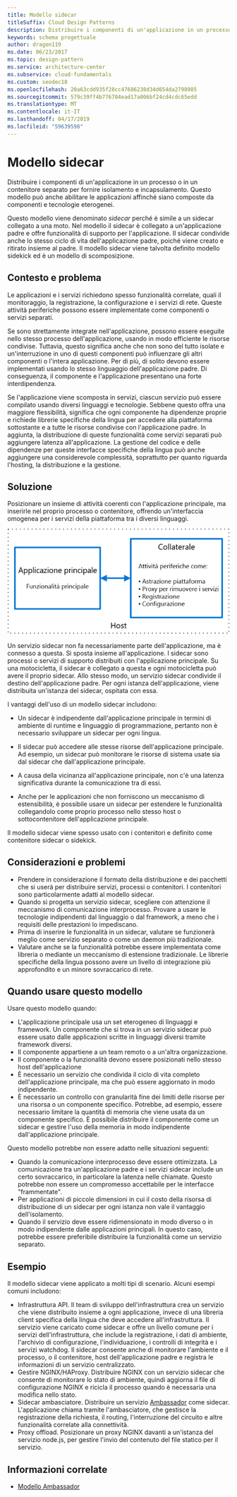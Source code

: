```yaml
---
title: Modello sidecar
titleSuffix: Cloud Design Patterns
description: Distribuire i componenti di un'applicazione in un processo o in un contenitore separato per fornire isolamento e incapsulamento.
keywords: schema progettuale
author: dragon119
ms.date: 06/23/2017
ms.topic: design-pattern
ms.service: architecture-center
ms.subservice: cloud-fundamentals
ms.custom: seodec18
ms.openlocfilehash: 20a63cdd935f28cc47686238d34d654da2798985
ms.sourcegitcommit: 579c39ff4b776704ead17a006bf24cd4cdc65edd
ms.translationtype: MT
ms.contentlocale: it-IT
ms.lasthandoff: 04/17/2019
ms.locfileid: "59639598"
---
```

# <a name="sidecar-pattern"></a>Modello sidecar

Distribuire i componenti di un'applicazione in un processo o in un contenitore separato per fornire isolamento e incapsulamento. Questo modello può anche abilitare le applicazioni affinché siano composte da componenti e tecnologie eterogenei.

Questo modello viene denominato *sidecar* perché è simile a un sidecar collegato a una moto. Nel modello il sidecar è collegato a un'applicazione padre e offre funzionalità di supporto per l'applicazione. Il sidecar condivide anche lo stesso ciclo di vita dell'applicazione padre, poiché viene creato e ritirato insieme al padre. Il modello sidecar viene talvolta definito modello sidekick ed è un modello di scomposizione.

## <a name="context-and-problem"></a>Contesto e problema

Le applicazioni e i servizi richiedono spesso funzionalità correlate, quali il monitoraggio, la registrazione, la configurazione e i servizi di rete. Queste attività periferiche possono essere implementate come componenti o servizi separati.

Se sono strettamente integrate nell'applicazione, possono essere eseguite nello stesso processo dell'applicazione, usando in modo efficiente le risorse condivise. Tuttavia, questo significa anche che non sono del tutto isolate e un'interruzione in uno di questi componenti può influenzare gli altri componenti o l'intera applicazione. Per di più, di solito devono essere implementati usando lo stesso linguaggio dell'applicazione padre. Di conseguenza, il componente e l'applicazione presentano una forte interdipendenza.

Se l'applicazione viene scomposta in servizi, ciascun servizio può essere compilato usando diversi linguaggi e tecnologie. Sebbene questo offra una maggiore flessibilità, significa che ogni componente ha dipendenze proprie e richiede librerie specifiche della lingua per accedere alla piattaforma sottostante e a tutte le risorse condivise con l'applicazione padre. In aggiunta, la distribuzione di queste funzionalità come servizi separati può aggiungere latenza all'applicazione. La gestione del codice e delle dipendenze per queste interfacce specifiche della lingua può anche aggiungere una considerevole complessità, soprattutto per quanto riguarda l'hosting, la distribuzione e la gestione.

## <a name="solution"></a>Soluzione

Posizionare un insieme di attività coerenti con l'applicazione principale, ma inserirle nel proprio processo o contenitore, offrendo un'interfaccia omogenea per i servizi della piattaforma tra i diversi linguaggi.

![Diagramma del modello Sidecar](./_images/sidecar.png)

Un servizio sidecar non fa necessariamente parte dell'applicazione, ma è connesso a questa. Si sposta insieme all'applicazione. I sidecar sono processi o servizi di supporto distribuiti con l'applicazione principale. Su una motocicletta, il sidecar è collegato a questa e ogni motocicletta può avere il proprio sidecar. Allo stesso modo, un servizio sidecar condivide il destino dell'applicazione padre. Per ogni istanza dell'applicazione, viene distribuita un'istanza del sidecar, ospitata con essa.

I vantaggi dell'uso di un modello sidecar includono:

- Un sidecar è indipendente dall'applicazione principale in termini di ambiente di runtime e linguaggio di programmazione, pertanto non è necessario sviluppare un sidecar per ogni lingua.

- Il sidecar può accedere alle stesse risorse dell'applicazione principale. Ad esempio, un sidecar può monitorare le risorse di sistema usate sia dal sidecar che dall'applicazione principale.

- A causa della vicinanza all'applicazione principale, non c'è una latenza significativa durante la comunicazione tra di essi.

- Anche per le applicazioni che non forniscono un meccanismo di estensibilità, è possibile usare un sidecar per estendere le funzionalità collegandolo come proprio processo nello stesso host o sottocontenitore dell'applicazione principale.

Il modello sidecar viene spesso usato con i contenitori e definito come contenitore sidecar o sidekick.

## <a name="issues-and-considerations"></a>Considerazioni e problemi

- Prendere in considerazione il formato della distribuzione e dei pacchetti che si userà per distribuire servizi, processi o contenitori. I contenitori sono particolarmente adatti al modello sidecar.
- Quando si progetta un servizio sidecar, scegliere con attenzione il meccanismo di comunicazione interprocesso. Provare a usare le tecnologie indipendenti dal linguaggio o dal framework, a meno che i requisiti delle prestazioni lo impediscano.
- Prima di inserire le funzionalità in un sidecar, valutare se funzionerà meglio come servizio separato o come un daemon più tradizionale.
- Valutare anche se la funzionalità potrebbe essere implementata come libreria o mediante un meccanismo di estensione tradizionale. Le librerie specifiche della lingua possono avere un livello di integrazione più approfondito e un minore sovraccarico di rete.

## <a name="when-to-use-this-pattern"></a>Quando usare questo modello

Usare questo modello quando:

- L'applicazione principale usa un set eterogeneo di linguaggi e framework. Un componente che si trova in un servizio sidecar può essere usato dalle applicazioni scritte in linguaggi diversi tramite framework diversi.
- Il componente appartiene a un team remoto o a un'altra organizzazione.
- Il componente o la funzionalità devono essere posizionati nello stesso host dell'applicazione
- È necessario un servizio che condivida il ciclo di vita completo dell'applicazione principale, ma che può essere aggiornato in modo indipendente.
- È necessario un controllo con granularità fine dei limiti delle risorse per una risorsa o un componente specifico. Potrebbe, ad esempio, essere necessario limitare la quantità di memoria che viene usata da un componente specifico. È possibile distribuire il componente come un sidecar e gestire l'uso della memoria in modo indipendente dall'applicazione principale.

Questo modello potrebbe non essere adatto nelle situazioni seguenti:

- Quando la comunicazione interprocesso deve essere ottimizzata. La comunicazione tra un'applicazione padre e i servizi sidecar include un certo sovraccarico, in particolare la latenza nelle chiamate. Questo potrebbe non essere un compromesso accettabile per le interfacce "frammentate".
- Per applicazioni di piccole dimensioni in cui il costo della risorsa di distribuzione di un sidecar per ogni istanza non vale il vantaggio dell'isolamento.
- Quando il servizio deve essere ridimensionato in modo diverso o in modo indipendente dalle applicazioni principali. In questo caso, potrebbe essere preferibile distribuire la funzionalità come un servizio separato.

## <a name="example"></a>Esempio

Il modello sidecar viene applicato a molti tipi di scenario. Alcuni esempi comuni includono:

- Infrastruttura API. Il team di sviluppo dell'infrastruttura crea un servizio che viene distribuito insieme a ogni applicazione, invece di una libreria client specifica della lingua che deve accedere all'infrastruttura. Il servizio viene caricato come sidecar e offre un livello comune per i servizi dell'infrastruttura, che include la registrazione, i dati di ambiente, l'archivio di configurazione, l'individuazione, i controlli di integrità e i servizi watchdog. Il sidecar consente anche di monitorare l'ambiente e il processo, o il contenitore, host dell'applicazione padre e registra le informazioni di un servizio centralizzato.
- Gestire NGINX/HAProxy. Distribuire NGINX con un servizio sidecar che consente di monitorare lo stato di ambiente, quindi aggiorna il file di configurazione NGINX e ricicla il processo quando è necessaria una modifica nello stato.
- Sidecar ambasciatore. Distribuire un servizio [Ambassador](./ambassador.md) come sidecar. L'applicazione chiama tramite l'ambasciatore, che gestisce la registrazione della richiesta, il routing, l'interruzione del circuito e altre funzionalità correlate alla connettività.
- Proxy offload. Posizionare un proxy NGINX davanti a un'istanza del servizio node.js, per gestire l'invio del contenuto del file statico per il servizio.

## <a name="related-guidance"></a>Informazioni correlate

- [Modello Ambassador](./ambassador.md)
